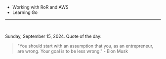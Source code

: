 - Working with RoR and AWS
- Learning Go

---

<br>

<!-- quote_marker -->
Sunday, September 15, 2024. Quote of the day:

> "You should start with an assumption that you, as an entrepreneur, are wrong. Your goal is to be less wrong." - Elon Musk
